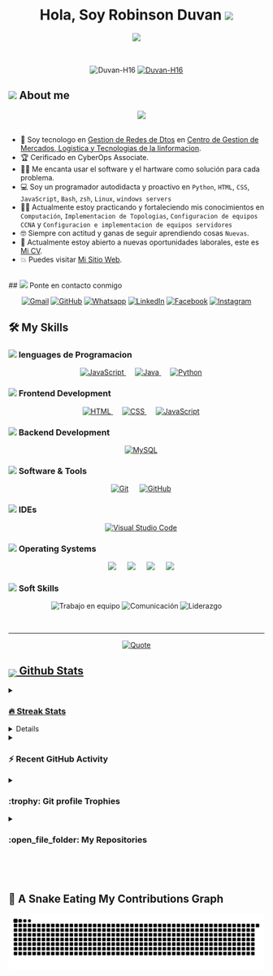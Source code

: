   <h1 align="center">Hola, Soy Robinson Duvan <img src="https://media.giphy.com/media/hvRJCLFzcasrR4ia7z/giphy.gif" width="35"></h1>
<p align="center">
  <a href="https://github.com/DenverCoder1/readme-typing-svg">
    <img src="https://readme-typing-svg.herokuapp.com?font=Time+New+Roman&color=%23C8BE25&size=25&center=true&vCenter=true&width=600&height=100&lines=Tecnologo+En+Redes+Duvan-H16;Gestion+de+Redes+de+Datos;Cyber+Security;Creacion+de+VLANs;Capasitado+en+CCNA;Instervencion+de+Redes;Cableado+Estructurado;Programacion+en+diferentes+lenguages">
  </a>
</p>

<br>

<p align="center">
  <img src="https://komarev.com/ghpvc/?username=Duvan-H16&label=Profile%20views&color=0047AB&style=plastic?" alt="Duvan-H16" height=25px, width=160px/>
  <a href = "https://commits.top/egypt.html" target="_blank">
    <img src="https://enfsgag3ayy6w9q.m.pipedream.net/&style=plastic" alt="Duvan-H16" target="_blank" height=25px, width=250px/>
  </a>
</p>

## <picture><img src = "https://github.com/7oSkaaa/7oSkaaa/blob/main/Images/about_me.gif?raw=true" width = 50px></picture> About me

<picture> <img align="right" src="https://github.com/7oSkaaa/7oSkaaa/blob/main/Images/Right_Side.gif?raw=true" width = 250px></picture>

<br><br>

- :school: Soy tecnologo en [Gestion de Redes de Dtos](https://sofiaplus-edu.com/courses/tecnologo-en-gestion-de-redes-de-datos/) en [Centro de Gestion de Mercados, Logistica y Tecnologias de la Iinformacion](https://mercadoslogisticaytecnologia.blogspot.com/).
- :trophy: Cerificado en CyberOps Associate.
- :technologist: Me encanta usar el software y el hartware como solución para cada problema.
- :computer: Soy un programador autodidacta y proactivo en `Python`, `HTML`, `CSS`, `JavaScript`, `Bash`, `zsh`, `Linux`, `windows servers`
- :student: Actualmente estoy practicando y fortaleciendo mis conocimientos en `Computación`, `Implementacion de Topologias`, `Configuracion de equipos CCNA` y `Configuracion e implementacion de equipos servidores`
- :nerd_face: Siempre con actitud y ganas de seguir aprendiendo cosas `Nuevas`.
- :thinking: Actualmente estoy abierto a nuevas oportunidades laborales, este es [Mi CV](linkedin.com/in/robinson-herrera-569918204).
- :boom: Puedes visitar [Mi Sitio Web](https://systemsandsolutionsit.github.io/).
<br>
<!--
## <picture> <img src="https://github.com/7oSkaaa/7oSkaaa/blob/main/Images/competitive_programming_profile.png?raw=true" width=40> </picture> Mis perfiles de programación
<p align="center">
  <a href="https://codeforces.com/profile/7oSkaaa"><img src="https://img.icons8.com/external-tal-revivo-shadow-tal-revivo/50/000000/external-codeforces-programming-competitions-and-contests-programming-community-logo-shadow-tal-revivo.png" alt="Code Forces"/></a>
  <a href="https://leetcode.com/7oSkaa/"><img src="https://img.icons8.com/external-tal-revivo-shadow-tal-revivo/50/000000/external-level-up-your-coding-skills-and-quickly-land-a-job-logo-shadow-tal-revivo.png" alt="LeetCode"/></a>
  <a href="https://atcoder.jp/users/ahmed_7oSkaa"><img src="https://i.ibb.co/Q9WSjDB/logo.png" alt="AtCoder" width=60px/></a>
  <a href="https://www.codechef.com/users/ahmed_7oskaa"><img src="https://img.icons8.com/color/50/000000/codechef.png" alt="Code Chef"/></a>
  <a href="https://icpc.global/ICPCID/IW0X0CTD0ZV9"><img src="https://i.ibb.co/6J0r7rW/Daco-5610880.png" alt="ICPC Global" width=60px /></a>
  <a href="https://www.codingame.com/profile/e5e56c7585fda3b457056b85180a4d636850344"><img src="https://i.ibb.co/1MRppTC/codingame-1.png" alt="Codingame" width="100" height="50"></a>
</p>
-->
## <picture> <img src="https://github.com/7oSkaaa/7oSkaaa/blob/main/Images/Connect-with-me.gif?raw=true" width="100px"> </picture> Ponte en contacto conmigo
<p align="center">
  <a href="mailto:robinson.duvan2016@gmail.com"><img img src="https://img.shields.io/badge/gmail-%23EA4335.svg?style=plastic&logo=gmail&logoColor=white" alt="Gmail"/></a>
  <a href="https://github.com/Duvan-H16"><img src="https://img.shields.io/badge/github-%23181717.svg?style=plastic&logo=github&logoColor=white" alt="GitHub"/></a>
  <a href="https://wa.me/+573192735630"><img src="https://img.shields.io/badge/whatsapp-%2325D366.svg?style=plastic&logo=whatsapp&logoColor=white" alt="Whatsapp"/></a>
  <a href="https://www.linkedin.com/in/robinson-herrera-569918204/"><img src="https://img.shields.io/badge/linkedin-%230A66C2.svg?style=plastic&logo=linkedin&logoColor=white" alt="LinkedIn"/></a>
  <a href="https://www.facebook.com/share/1Ao4jkEN6r/"><img src="https://img.shields.io/badge/facebook-%231877F2.svg?style=plastic&logo=facebook&logoColor=white" alt="Facebook"/></a>
  <a href="https://www.instagram.com/robinson_duvan?igsh=YnM3bDB2dnBkcTVh"><img src="https://img.shields.io/badge/instagram-%23E4405F.svg?style=plastic&logo=instagram&logoColor=white" alt="Instagram"/></a>
  <!--<a href="https://msng.link/o/?ahmed.7oskaa=sc"><img src="https://img.shields.io/badge/snapchat-%23FFFC00.svg?style=plastic&logo=snapchat&logoColor=black" alt="Snap Chat"/></a>-->
</p>

## 🛠️ My Skills

### <picture> <img src="https://github.com/7oSkaaa/7oSkaaa/blob/main/Images/Programming_Languages.gif?raw=true" width=50px> </picture> lenguages de Programacion
<p align="center">
  &emsp;
  <a href="https://developer.mozilla.org/en-US/docs/Web/JavaScript" target="_blank"> 
     <img alt="JavaScript" src="https://img.shields.io/badge/JavaScript%20-%23F7DF1E.svg?style=plastic&logo=javascript&logoColor=black">
   </a>
  &emsp;
  <a href="https://www.java.com" target="_blank"> 
    <img alt="Java" src="https://img.shields.io/badge/Java-%23007396.svg?style=plastic&logo=java&logoColor=white">
  </a>
  &emsp;
   <a href="https://www.python.org" target="_blank">
    <img alt="Python" src="https://img.shields.io/badge/Python%20-%2314354C.svg?style=plastic&logo=python&logoColor=white">
  </a>
</p>

### <picture> <img src="https://github.com/7oSkaaa/7oSkaaa/blob/main/Images/Front_End.gif?raw=true" width=50px> </picture> Frontend Development
<p align="center">
  &emsp; 
  <a href="https://www.w3.org/html/" target="_blank"> 
   <img alt="HTML" src="https://img.shields.io/badge/HTML5%20-%23E34F26.svg?style=plastic&logo=html5&logoColor=white">
  </a>   
  &emsp;
  <a href="https://www.w3schools.com/css/" target="_blank">
    <img alt="CSS" src="https://img.shields.io/badge/CSS%20-%231572B6.svg?style=plastic&logo=css3&logoColor=white">
  </a> 
  &emsp;
  <a href="https://developer.mozilla.org/en-US/docs/Web/JavaScript" target="_blank"> 
     <img alt="JavaScript" src="https://img.shields.io/badge/JavaScript%20-%23F7DF1E.svg?style=plastic&logo=javascript&logoColor=black">
   </a>
</p>

### <picture> <img src="https://github.com/7oSkaaa/7oSkaaa/blob/main/Images/Back_End.gif?raw=true" width=50px> </picture> Backend Development
<p align="center">
  &emsp; 
  <a href="https://www.mysql.com/" target="_blank">
    <img alt="MySQL" src="https://img.shields.io/badge/MySQL-%2300f.svg?style=plastic&logo=mysql&logoColor=white">
  </a>
</p>

### <picture> <img src = "https://github.com/7oSkaaa/7oSkaaa/blob/main/Images/Software_Tools.gif?raw=true" width = 50px>  </picture> Software & Tools
<p align="center">
  &emsp;
    <a href="#"><img alt="Git" src="https://img.shields.io/badge/Git%20-%23F05033.svg?style=plastic&logo=git&logoColor=white"></a>
  &emsp;
    <a href="#"><img alt="GitHub" src="https://img.shields.io/badge/github-%23181717.svg?style=plastic&logo=github&logoColor=white"></a>
</p>

 ### <picture> <img src = "https://github.com/7oSkaaa/7oSkaaa/blob/main/Images/IDEs.gif?raw=true" width = 50px>  </picture> IDEs
 
<p align="center">
  &emsp;
    <a href="#"><img alt="Visual Studio Code" src="https://img.shields.io/badge/Visual%20Studio%20Code-0078d7.svg?style=plastic&logo=visual-studio-code&logoColor=white"></a>

 ### <picture> <img src = "https://github.com/7oSkaaa/7oSkaaa/blob/main/Images/OS.gif?raw=true" width = 50px>  </picture> Operating Systems
 
<p align="center">
  &emsp;
    <a href="#"><img src="https://img.shields.io/badge/Linux-FCC624?style=plastic&logo=linux&logoColor=black"></a>
  &emsp;
    <a href="#"><img src="https://img.shields.io/badge/Ubuntu-E95420?style=plastic&logo=ubuntu&logoColor=white"></a>
  &emsp;
    <a href="#"><img src="https://img.shields.io/badge/Windows-0078D6?style=plastic&logo=windows&logoColor=white"></a>
  &emsp;
    <a href="#"><img src="https://img.shields.io/badge/manjaro-%2335BF5C.svg?&style=plastic&logo=manjaro&logoColor=white" /></a>

### <picture> <img src="https://github.com/7oSkaaa/7oSkaaa/blob/main/Images/Soft_Skills.gif?raw=true" width=50px> </picture> Soft Skills
<p align="center">
  <img src="https://img.shields.io/badge/Trabajo%20en%20equipo-%2335B3A7.svg?style=plastic" alt="Trabajo en equipo"/>
    <img src="https://img.shields.io/badge/Comunicación-%23FF8C00.svg?style=plastic" alt="Comunicación"/>
  <img src="https://img.shields.io/badge/Liderazgo-%2333A1FD.svg?style=plastic" alt="Liderazgo"/>
</p>

<br> 

---

<p align = "center">
	<a href="https://github.com/piyushsuthar/github-readme-quotes"> <img alt = "Quote" src="https://quotes-github-readme.vercel.app/api?type=horizontal&theme=tokyonight&quoteCategory=famous-quotes">
</p>

## <img src="https://media1.giphy.com/media/v1.Y2lkPTc5MGI3NjExYzFhYzJkMmQ2MWQ3ZGY3MDhjZTE3MDI2Mzk3NzE1OWQyZTRlMmYwMCZjdD1z/iY8CRBdQXODJSCERIr/giphy.gif" width=5% valign="bottom"> Github Stats

<details><summary><h3> 🔥 Streak Stats</h3></summary>

----

<p align="center"><img src="https://github-readme-streak-stats.herokuapp.com/?user=Duvan-H16&theme=tokyonight_duo" alt="Duvan-H16" /></p>

</details>
  
<details><summary><h3>💻 GitHub Profile Stats</h3></summary>

----

<p align="center">
    <a href="https://github.com/anuraghazra/github-readme-stats">
	    <img alt="Duvan-H16's Github Stats" src="https://github-readme-stats.vercel.app/api?username=Duvan-H16&show_icons=true&count_private=true&locale=en&theme=tokyonight&layout=compact" height="230px"/></a>
	  <img src="https://github-readme-stats.vercel.app/api/top-langs?username=Duvan-H16&langs_count=10&show_icons=true&locale=en&theme=tokyonight" alt="Duvan-H16" height="230px"/>
<br/>

  <b>Note:</b> Top languages is only a metric of the languages my public code consists of and doesn't reflect experience or skill level.
  </p>
</details>

<details><summary><h3>⚡ Recent GitHub Activity</h3></summary>

----
	
<img src="https://github-readme-activity-graph.vercel.app/graph?username=Duvan-H16&bg_color=1a1b27&color=aa82d9&line=628edb&point=64bfaf&area=true&hide_border=true)(https://github.com/ashutosh00710/github-readme-activity-graph)">
 
</details>

<details><summary> <h3> :trophy: Git profile Trophies </h3></summary>

----

<p align="center"> <a href="https://github.com/ryo-ma/github-profile-trophy"><img src="https://github-profile-trophy.vercel.app/?username=Duvan-H16&layout=compact&theme=tokyonight&column=4&margin-w=15&margin-h=15" alt="Duvan-H16" /></a> </p>

</details>
	
<details><summary><h3> :open_file_folder: My Repositories </h3></summary>

----

<div>
  <p align="center">
	<a href="https://github.com/Duvan-H16/LeetCode_DailyChallenge_2023">
      		<img src="https://github-readme-stats.vercel.app/api/pin/?username=Duvan-H16&repo=LeetCode_DailyChallenge_2023&theme=tokyonight" alt="GitHub Stats" />
    	</a>
	<a href="https://github.com/Duvan-H16/Ahmed-Hossam">
      		<img src="https://github-readme-stats.vercel.app/api/pin/?username=Duvan-H16&repo=Ahmed-Hossam&theme=tokyonight" alt="GitHub Stats" />
    	</a>
    	<a href="https://github.com/Duvan-H16/Strees_Testing">
      		<img src="https://github-readme-stats.vercel.app/api/pin/?username=Duvan-H16&repo=Strees_Testing&theme=tokyonight" alt="GitHub Stats" />
    	</a>
    	<a href="https://github.com/Duvan-H16/CP-Templates">
      		<img src="https://github-readme-stats.vercel.app/api/pin/?username=Duvan-H16&repo=CP-Templates&theme=tokyonight" alt="GitHub Stats" />
    	</a>
    	<a href="https://github.com/Duvan-H16/Codeforces-Polygon-Template">
      		<img src="https://github-readme-stats.vercel.app/api/pin/?username=Duvan-H16&repo=Codeforces-Polygon-Template&theme=tokyonight" alt="GitHub Stats" />
    	</a>
	<a href="https://github.com/Duvan-H16/Some-Linux-Commands">
      		<img src="https://github-readme-stats.vercel.app/api/pin/?username=Duvan-H16&repo=Some-Linux-Commands&theme=tokyonight" alt="GitHub Stats" />
    	</a>
	<a href="https://github.com/Duvan-H16/Shorten-Link">
      		<img src="https://github-readme-stats.vercel.app/api/pin/?username=Duvan-H16&repo=Shorten-Link&theme=tokyonight" alt="GitHub Stats" />
    	</a>
	<a href="https://github.com/Duvan-H16/7oSkaaa">
      		<img src="https://github-readme-stats.vercel.app/api/pin/?username=Duvan-H16&repo=7oSkaaa&theme=tokyonight" alt="GitHub Stats" />
    	</a>
	<a href="https://github.com/Duvan-H16/Competitive-Programming-Session-Content">
      		<img src="https://github-readme-stats.vercel.app/api/pin/?username=Duvan-H16&repo=Competitive-Programming-Session-Content&theme=tokyonight" alt="GitHub Stats" />
    	</a>
	<a href="https://github.com/Duvan-H16/VS-Code-for-CP">
      		<img src="https://github-readme-stats.vercel.app/api/pin/?username=Duvan-H16&repo=VS-Code-for-CP&theme=tokyonight" alt="GitHub Stats" />
    	</a>
	<a href="https://github.com/Duvan-H16/Sorting-Algorithms">
      		<img src="https://github-readme-stats.vercel.app/api/pin/?username=Duvan-H16&repo=Sorting-Algorithms&theme=tokyonight" alt="GitHub Stats" />
    	</a>
	<a href="https://github.com/Duvan-H16/board-link-generator">
      		<img src="https://github-readme-stats.vercel.app/api/pin/?username=Duvan-H16&repo=board-link-generator&theme=tokyonight" alt="GitHub Stats" />
    	</a>
	<a href="https://github.com/Duvan-H16/Tic-Tac-Toe-GUI">
      		<img src="https://github-readme-stats.vercel.app/api/pin/?username=Duvan-H16&repo=Tic-Tac-Toe-GUI&theme=tokyonight" alt="GitHub Stats" />
    	</a>
	<a href="https://github.com/Duvan-H16/PhoneBook-System">
      		<img src="https://github-readme-stats.vercel.app/api/pin/?username=Duvan-H16&repo=PhoneBook-System&theme=tokyonight" alt="GitHub Stats" />
    	</a>
	<a href="https://github.com/Duvan-H16/Codeforces-Sheet-Generator">
      		<img src="https://github-readme-stats.vercel.app/api/pin/?username=Duvan-H16&repo=Codeforces-Sheet-Generator&theme=tokyonight" alt="GitHub Stats" />
    	</a>
	<a href="https://github.com/Duvan-H16/CP-Calendar">
      		<img src="https://github-readme-stats.vercel.app/api/pin/?username=Duvan-H16&repo=CP-Calendar&theme=tokyonight" alt="GitHub Stats" />
    	</a>
	<a href="https://github.com/Duvan-H16/Codeforces-Friends-Script">
      		<img src="https://github-readme-stats.vercel.app/api/pin/?username=Duvan-H16&repo=Codeforces-Friends-Script&theme=tokyonight" alt="GitHub Stats" />
    	</a>
	<a href="https://github.com/Duvan-H16/vJudge-Board-Scrapper">
      		<img src="https://github-readme-stats.vercel.app/api/pin/?username=Duvan-H16&repo=vJudge-Board-Scrapper&theme=tokyonight" alt="GitHub Stats" />
    	</a>
	<a href="https://github.com/Duvan-H16/CP-Templates-Snippets">
      		<img src="https://github-readme-stats.vercel.app/api/pin/?username=Duvan-H16&repo=CP-Templates-Snippets&theme=tokyonight" alt="GitHub Stats" />
    	</a>
	<a href="https://github.com/Duvan-H16/Udemy-Website">
      		<img src="https://github-readme-stats.vercel.app/api/pin/?username=Duvan-H16&repo=Udemy-Website&theme=tokyonight" alt="GitHub Stats" />
    	</a>
  </p>
</div>
</details>

</br></br>
	
## 🐍 A Snake Eating My Contributions Graph

<p align="center">
	<picture>
		  <source media="(prefers-color-scheme: dark)" srcset="https://raw.githubusercontent.com/7oSkaaa/7oSkaaa/output/github-contribution-grid-snake-dark.svg">
		  <source media="(prefers-color-scheme: light)" srcset="https://raw.githubusercontent.com/7oSkaaa/7oSkaaa/output/github-contribution-grid-snake.svg">
		  <img alt="github contribution grid snake animation" src="https://raw.githubusercontent.com/7oSkaaa/7oSkaaa/output/github-contribution-grid-snake.svg">
	</picture>
</p>
